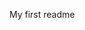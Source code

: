 My first readme
<mxfile host="app.diagrams.net" agent="Mozilla/5.0 (Windows NT 10.0; Win64; x64) AppleWebKit/537.36 (KHTML, like Gecko) Chrome/134.0.0.0 Safari/537.36" version="26.1.2">
  <diagram name="Page-1" id="PkzDesopQN5EFREzDXlt">
    <mxGraphModel dx="2580" dy="2213" grid="1" gridSize="10" guides="1" tooltips="1" connect="1" arrows="1" fold="1" page="1" pageScale="1" pageWidth="827" pageHeight="1169" math="0" shadow="0">
      <root>
        <mxCell id="0" />
        <mxCell id="1" parent="0" />
        <mxCell id="67NqaBxBAHrcGL6LRNju-3" value="START" style="rounded=1;whiteSpace=wrap;html=1;fillColor=#3CFF29;" vertex="1" parent="1">
          <mxGeometry x="349" y="-520" width="130" height="60" as="geometry" />
        </mxCell>
        <mxCell id="67NqaBxBAHrcGL6LRNju-4" value="" style="endArrow=classic;html=1;rounded=0;" edge="1" parent="1">
          <mxGeometry width="50" height="50" relative="1" as="geometry">
            <mxPoint x="413" y="-460" as="sourcePoint" />
            <mxPoint x="413" y="-430" as="targetPoint" />
            <Array as="points" />
          </mxGeometry>
        </mxCell>
        <mxCell id="67NqaBxBAHrcGL6LRNju-8" style="edgeStyle=orthogonalEdgeStyle;rounded=0;orthogonalLoop=1;jettySize=auto;html=1;" edge="1" parent="1" source="67NqaBxBAHrcGL6LRNju-5">
          <mxGeometry relative="1" as="geometry">
            <mxPoint x="160" y="-320" as="targetPoint" />
          </mxGeometry>
        </mxCell>
        <mxCell id="67NqaBxBAHrcGL6LRNju-10" style="edgeStyle=orthogonalEdgeStyle;rounded=0;orthogonalLoop=1;jettySize=auto;html=1;" edge="1" parent="1" source="67NqaBxBAHrcGL6LRNju-5">
          <mxGeometry relative="1" as="geometry">
            <mxPoint x="690" y="-320" as="targetPoint" />
          </mxGeometry>
        </mxCell>
        <mxCell id="67NqaBxBAHrcGL6LRNju-5" value="IS FORMAT IS NULL" style="rhombus;whiteSpace=wrap;html=1;fillColor=#FF0000;" vertex="1" parent="1">
          <mxGeometry x="329" y="-430" width="170" height="80" as="geometry" />
        </mxCell>
        <mxCell id="67NqaBxBAHrcGL6LRNju-9" value="IF YES RETURN -1" style="rounded=0;whiteSpace=wrap;html=1;fillColor=#99FFFF;" vertex="1" parent="1">
          <mxGeometry x="100" y="-320" width="120" height="60" as="geometry" />
        </mxCell>
        <mxCell id="67NqaBxBAHrcGL6LRNju-13" style="edgeStyle=orthogonalEdgeStyle;rounded=0;orthogonalLoop=1;jettySize=auto;html=1;" edge="1" parent="1" source="67NqaBxBAHrcGL6LRNju-11">
          <mxGeometry relative="1" as="geometry">
            <mxPoint x="690" y="-230" as="targetPoint" />
          </mxGeometry>
        </mxCell>
        <mxCell id="67NqaBxBAHrcGL6LRNju-11" value="IF NO CONTINUE" style="rounded=0;whiteSpace=wrap;html=1;fillColor=#99FFFF;" vertex="1" parent="1">
          <mxGeometry x="630" y="-320" width="120" height="60" as="geometry" />
        </mxCell>
        <mxCell id="67NqaBxBAHrcGL6LRNju-15" value="SET CHARACTER&amp;nbsp;&lt;div&gt;COUNTER TO 0&lt;/div&gt;" style="rhombus;whiteSpace=wrap;html=1;fillColor=#FF0000;" vertex="1" parent="1">
          <mxGeometry x="582.5" y="-230" width="215" height="110" as="geometry" />
        </mxCell>
        <mxCell id="67NqaBxBAHrcGL6LRNju-17" value="" style="endArrow=classic;html=1;rounded=0;" edge="1" parent="1">
          <mxGeometry width="50" height="50" relative="1" as="geometry">
            <mxPoint x="690" y="-120" as="sourcePoint" />
            <mxPoint x="690" y="-90" as="targetPoint" />
          </mxGeometry>
        </mxCell>
        <mxCell id="67NqaBxBAHrcGL6LRNju-22" style="edgeStyle=orthogonalEdgeStyle;rounded=0;orthogonalLoop=1;jettySize=auto;html=1;" edge="1" parent="1" source="67NqaBxBAHrcGL6LRNju-18">
          <mxGeometry relative="1" as="geometry">
            <mxPoint x="480" y="-10" as="targetPoint" />
          </mxGeometry>
        </mxCell>
        <mxCell id="67NqaBxBAHrcGL6LRNju-28" style="edgeStyle=orthogonalEdgeStyle;rounded=0;orthogonalLoop=1;jettySize=auto;html=1;" edge="1" parent="1" source="67NqaBxBAHrcGL6LRNju-18">
          <mxGeometry relative="1" as="geometry">
            <mxPoint x="690" y="100" as="targetPoint" />
          </mxGeometry>
        </mxCell>
        <mxCell id="67NqaBxBAHrcGL6LRNju-18" value="WHILE&amp;nbsp;&lt;div&gt;BROWSE THE FORMAT CHAIN&lt;/div&gt;" style="rounded=0;whiteSpace=wrap;html=1;fillColor=#99FFFF;" vertex="1" parent="1">
          <mxGeometry x="630" y="-90" width="120" height="60" as="geometry" />
        </mxCell>
        <mxCell id="67NqaBxBAHrcGL6LRNju-26" style="edgeStyle=orthogonalEdgeStyle;rounded=0;orthogonalLoop=1;jettySize=auto;html=1;" edge="1" parent="1" source="67NqaBxBAHrcGL6LRNju-21">
          <mxGeometry relative="1" as="geometry">
            <mxPoint x="310" y="30" as="targetPoint" />
          </mxGeometry>
        </mxCell>
        <mxCell id="67NqaBxBAHrcGL6LRNju-21" value="IF NORMAL&lt;div&gt;CHARACTER&lt;/div&gt;" style="rhombus;whiteSpace=wrap;html=1;fillColor=#FF0000;" vertex="1" parent="1">
          <mxGeometry x="390" y="-10" width="170" height="80" as="geometry" />
        </mxCell>
        <mxCell id="67NqaBxBAHrcGL6LRNju-25" value="PRINT CHARACTER/&lt;div&gt;INCREMENT COUNTER&lt;/div&gt;" style="rounded=0;whiteSpace=wrap;html=1;fillColor=#99FFFF;" vertex="1" parent="1">
          <mxGeometry x="180" width="130" height="70" as="geometry" />
        </mxCell>
        <mxCell id="67NqaBxBAHrcGL6LRNju-32" style="edgeStyle=orthogonalEdgeStyle;rounded=0;orthogonalLoop=1;jettySize=auto;html=1;entryX=1;entryY=0.25;entryDx=0;entryDy=0;" edge="1" parent="1" source="67NqaBxBAHrcGL6LRNju-29" target="67NqaBxBAHrcGL6LRNju-31">
          <mxGeometry relative="1" as="geometry" />
        </mxCell>
        <mxCell id="67NqaBxBAHrcGL6LRNju-34" style="edgeStyle=orthogonalEdgeStyle;rounded=0;orthogonalLoop=1;jettySize=auto;html=1;entryX=1;entryY=0.25;entryDx=0;entryDy=0;" edge="1" parent="1" source="67NqaBxBAHrcGL6LRNju-29" target="67NqaBxBAHrcGL6LRNju-33">
          <mxGeometry relative="1" as="geometry" />
        </mxCell>
        <mxCell id="67NqaBxBAHrcGL6LRNju-36" style="edgeStyle=orthogonalEdgeStyle;rounded=0;orthogonalLoop=1;jettySize=auto;html=1;entryX=0.5;entryY=0;entryDx=0;entryDy=0;" edge="1" parent="1" source="67NqaBxBAHrcGL6LRNju-29" target="67NqaBxBAHrcGL6LRNju-35">
          <mxGeometry relative="1" as="geometry" />
        </mxCell>
        <mxCell id="67NqaBxBAHrcGL6LRNju-29" value="IF % (CHECK THE&lt;div&gt;FOLLOWING CHARACTER&lt;/div&gt;" style="rhombus;whiteSpace=wrap;html=1;fillColor=#FF0000;" vertex="1" parent="1">
          <mxGeometry x="582.5" y="100" width="215" height="130" as="geometry" />
        </mxCell>
        <mxCell id="67NqaBxBAHrcGL6LRNju-31" value="C&lt;div&gt;PRINT ARGUMENT CHARACTER&lt;/div&gt;&lt;div&gt;&lt;br&gt;&lt;/div&gt;&lt;div&gt;INCREMENT COUNTER&lt;/div&gt;" style="rounded=0;whiteSpace=wrap;html=1;fillColor=#99FFFF;" vertex="1" parent="1">
          <mxGeometry x="380" y="130" width="149" height="110" as="geometry" />
        </mxCell>
        <mxCell id="67NqaBxBAHrcGL6LRNju-33" value="S&lt;div&gt;PRINT ARGUMENT STRING&lt;/div&gt;&lt;div&gt;&lt;br&gt;&lt;/div&gt;&lt;div&gt;INCREMENT COUNTER BY STRING LENGTH&lt;/div&gt;" style="rounded=0;whiteSpace=wrap;html=1;fillColor=#99FFFF;" vertex="1" parent="1">
          <mxGeometry x="380" y="300" width="149" height="110" as="geometry" />
        </mxCell>
        <mxCell id="67NqaBxBAHrcGL6LRNju-38" style="edgeStyle=orthogonalEdgeStyle;rounded=0;orthogonalLoop=1;jettySize=auto;html=1;entryX=0.5;entryY=0;entryDx=0;entryDy=0;" edge="1" parent="1" source="67NqaBxBAHrcGL6LRNju-35" target="67NqaBxBAHrcGL6LRNju-37">
          <mxGeometry relative="1" as="geometry" />
        </mxCell>
        <mxCell id="67NqaBxBAHrcGL6LRNju-35" value="%&amp;nbsp;&lt;div&gt;PRINT %&lt;/div&gt;&lt;div&gt;&lt;br&gt;&lt;/div&gt;&lt;div&gt;INCREMENT COUNTER&lt;/div&gt;" style="rounded=0;whiteSpace=wrap;html=1;fillColor=#99FFFF;" vertex="1" parent="1">
          <mxGeometry x="615.5" y="340" width="149" height="110" as="geometry" />
        </mxCell>
        <mxCell id="67NqaBxBAHrcGL6LRNju-40" style="edgeStyle=orthogonalEdgeStyle;rounded=0;orthogonalLoop=1;jettySize=auto;html=1;entryX=0.5;entryY=0;entryDx=0;entryDy=0;" edge="1" parent="1" source="67NqaBxBAHrcGL6LRNju-37" target="67NqaBxBAHrcGL6LRNju-39">
          <mxGeometry relative="1" as="geometry" />
        </mxCell>
        <mxCell id="67NqaBxBAHrcGL6LRNju-37" value="IF CHARACTER NOT RECOGNIZED" style="rhombus;whiteSpace=wrap;html=1;fillColor=#FF0000;" vertex="1" parent="1">
          <mxGeometry x="552.5" y="500" width="275" height="160" as="geometry" />
        </mxCell>
        <mxCell id="67NqaBxBAHrcGL6LRNju-44" style="edgeStyle=orthogonalEdgeStyle;rounded=0;orthogonalLoop=1;jettySize=auto;html=1;entryX=0;entryY=0.5;entryDx=0;entryDy=0;" edge="1" parent="1" source="67NqaBxBAHrcGL6LRNju-39" target="67NqaBxBAHrcGL6LRNju-42">
          <mxGeometry relative="1" as="geometry" />
        </mxCell>
        <mxCell id="67NqaBxBAHrcGL6LRNju-39" value="PRINT % FOLLOWED BY&lt;div&gt;THE UNRECOGNIZED&lt;/div&gt;&lt;div&gt;CHARACTER&lt;/div&gt;&lt;div&gt;&lt;br&gt;&lt;/div&gt;&lt;div&gt;INCREMENT COUNTER BY 2&lt;/div&gt;" style="rounded=0;whiteSpace=wrap;html=1;fillColor=#99FFFF;" vertex="1" parent="1">
          <mxGeometry x="615.5" y="730" width="149" height="110" as="geometry" />
        </mxCell>
        <mxCell id="67NqaBxBAHrcGL6LRNju-49" style="edgeStyle=orthogonalEdgeStyle;rounded=0;orthogonalLoop=1;jettySize=auto;html=1;" edge="1" parent="1" source="67NqaBxBAHrcGL6LRNju-42">
          <mxGeometry relative="1" as="geometry">
            <mxPoint x="992.5000000000005" y="999.9999999999995" as="targetPoint" />
          </mxGeometry>
        </mxCell>
        <mxCell id="67NqaBxBAHrcGL6LRNju-42" value="IF ENF OF THE CHAIN&amp;nbsp;" style="rhombus;whiteSpace=wrap;html=1;fillColor=#FF0000;" vertex="1" parent="1">
          <mxGeometry x="880" y="720" width="225" height="130" as="geometry" />
        </mxCell>
        <mxCell id="67NqaBxBAHrcGL6LRNju-47" value="" style="curved=1;endArrow=classic;html=1;rounded=0;entryX=1;entryY=0.5;entryDx=0;entryDy=0;exitX=1;exitY=0.5;exitDx=0;exitDy=0;" edge="1" parent="1" source="67NqaBxBAHrcGL6LRNju-42" target="67NqaBxBAHrcGL6LRNju-18">
          <mxGeometry width="50" height="50" relative="1" as="geometry">
            <mxPoint x="1105" y="780" as="sourcePoint" />
            <mxPoint x="1155" y="730" as="targetPoint" />
            <Array as="points">
              <mxPoint x="1155" y="780" />
              <mxPoint x="1105" y="730" />
            </Array>
          </mxGeometry>
        </mxCell>
        <mxCell id="67NqaBxBAHrcGL6LRNju-48" value="&lt;b&gt;&lt;font style=&quot;font-size: 14px;&quot;&gt;NO&lt;/font&gt;&lt;/b&gt;" style="text;html=1;align=center;verticalAlign=middle;resizable=0;points=[];autosize=1;strokeColor=none;fillColor=none;" vertex="1" parent="1">
          <mxGeometry x="940" y="400" width="40" height="30" as="geometry" />
        </mxCell>
        <mxCell id="67NqaBxBAHrcGL6LRNju-50" value="&lt;b&gt;&lt;font style=&quot;font-size: 14px;&quot;&gt;YES&lt;/font&gt;&lt;/b&gt;" style="text;html=1;align=center;verticalAlign=middle;resizable=0;points=[];autosize=1;strokeColor=none;fillColor=none;" vertex="1" parent="1">
          <mxGeometry x="1000" y="920" width="50" height="30" as="geometry" />
        </mxCell>
        <mxCell id="67NqaBxBAHrcGL6LRNju-51" value="EXIT&lt;div&gt;&lt;br&gt;&lt;/div&gt;&lt;div&gt;RETURN THE TOTAL NUMBER OF CHARACTERS PRINTED&lt;/div&gt;" style="rounded=1;whiteSpace=wrap;html=1;fillColor=#3CFF29;" vertex="1" parent="1">
          <mxGeometry x="907.5" y="1000" width="170" height="120" as="geometry" />
        </mxCell>
      </root>
    </mxGraphModel>
  </diagram>
</mxfile>
